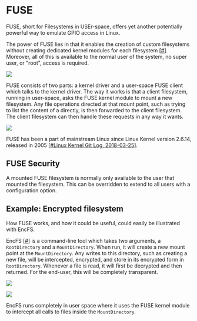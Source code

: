 # FUSE
FUSE, short for Filesystems in USEr-space, offers yet another potentially powerful way to emulate GPIO access in Linux.

The power of FUSE lies in that it enables the creation of custom filesystems without creating dedicated kernel modules for each filesystem [[#](?)]. Moreover, all of this is available to the normal user of the system, no super user, or "root", access is required.

![](/assets/6_0_1.png)

FUSE consists of two parts: a kernel driver and a user-space FUSE client which talks to the kernel driver. The way it works is that a client filesystem, running in user-space, asks the FUSE kernel module to mount a new filesystem. Any file operations directed at that mount point, such as trying to list the content of a directly, is then forwarded to the client filesystem. The client filesystem can then handle these requests in any way it wants.

![](/assets/6_0_2.png)

FUSE has been a part of mainstream Linux since Linux Kernel version 2.6.14, released in 2005 [[#Linux Kernel Git Log, 2018-03-25](https://git.kernel.org/pub/scm/linux/kernel/git/torvalds/linux.git/commit/?id=d8a5ba45457e4a22aa39c939121efd7bb6c76672)].

## FUSE Security
A mounted FUSE filesystem is normally only available to the user that mounted the filesystem. This can be overridden to extend to all users with a configuration option.

## Example: Encrypted filesystem
How FUSE works, and how it could be useful, could easily be illustrated with EncFS.

EncFS [[#](?)] is a command-line tool which takes two arguments, a `RootDirectory` and a `MountDirectory`. When run, it will create a new mount point at the `MountDirectory`. Any writes to this directory, such as creating a new file, will be intercepted, encrypted, and store in its encrypted form in `RootDirectory`. Whenever a file is read, it will first be decrypted and then returned. For the end-user, this will be completely transparent.

![](/assets/6_2_0_1.png)

![](/assets/6_2_0_2.png)

EncFS runs completely in user space where it uses the FUSE kernel module to intercept all calls to files inside the `MountDirectory`.

